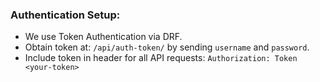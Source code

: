 ### Authentication Setup:
- We use Token Authentication via DRF.
- Obtain token at: `/api/auth-token/` by sending `username` and `password`.
- Include token in header for all API requests:
  `Authorization: Token <your-token>`
